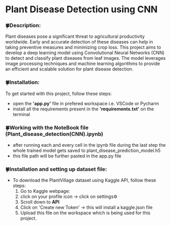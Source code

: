 # Plant Disease Detection using CNN

### 🍀Description:

Plant diseases pose a significant threat to agricultural productivity worldwide. 
Early and accurate detection of these diseases can help in taking preventive measures and minimizing crop loss. 
This project aims to develop a deep learning model using Convolutional Neural Networks (CNN) to detect and 
classify plant diseases from leaf images. The model leverages image processing techniques and machine learning algorithms 
to provide an efficient and scalable solution for plant disease detection.

### 🍀Installation:

To get started with this project, follow these steps:

- open the **'app.py'** file in prefered workspace i.e. VSCode or Pycharm
- install all the requirements present in the **'requirements.txt'** on the terminal

### 🍀Working with the NoteBook file (Plant_disease_detection(CNN).ipynb)
- after running each and every cell in the ipynb file during the last step the whole trained model gets saved
  to plant_disease_prediction_model.h5
- this file path will be further pasted in the app.py file

### 🍀Installation and setting up dataset file:
- To download the PlantVillage dataset using Kaggle API, follow these steps:
  1. Go to Kaggle webpage:
  2. click on your profile icon -> click on settings⚙️
  3. Scroll down to **API**
  4. Click on 'Create new Token' -> this will install a kaggle.json file
  5. Upload this file on the workspace which is being used for this project.
  



